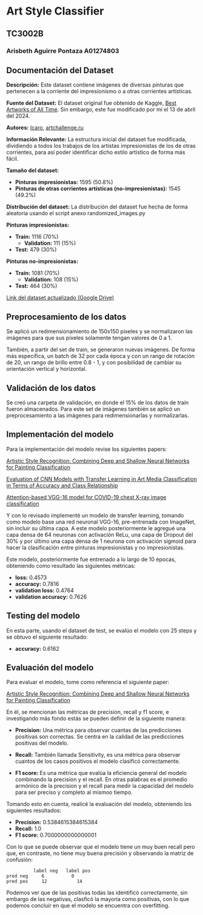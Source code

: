 # Art Style Classifier

## TC3002B

### Arisbeth Aguirre Pontaza A01274803

## Documentación del Dataset

**Descripción:** Este dataset contiene imágenes de diversas pinturas que pertenecen a la corriente del impresionismo o a otras corrientes artísticas.

**Fuente del Dataset:** El dataset original fue obtenido de Kaggle, [Best Artworks of All Time](https://www.kaggle.com/datasets/ikarus777/best-artworks-of-all-time/data). Sin embargo, este fue modificado por mí el 13 de abril del 2024.

**Autores:** [Icaro](https://www.kaggle.com/ikarus777), [artchallenge.ru](https://artchallenge.ru/?lang=en)

**Información Relevante:** La estructura inicial del dataset fue modificada, dividiendo a todos los trabajos de los artistas impresionistas de los de otras corrientes, para así poder identificar dicho estilo artístico de forma más fácil.

**Tamaño del dataset:**

- **Pinturas impresionistas:** 1595 (50.8%)
- **Pinturas de otras corrientes artísticas (no-impresionistas):** 1545 (49.2%)

**Distribución del dataset:**
La distribución del dataset fue hecha de forma aleatoria usando el script anexo randomized_images.py

**Pinturas impresionistas:**

- **Train:** 1116 (70%)
  - **Validation:** 111 (15%)
- **Test:** 479 (30%)

**Pinturas no-impresionistas:**

- **Train:** 1081 (70%)
  - **Validation:** 108 (15%)
- **Test:** 464 (30%)

[Link del dataset actualizado (Google Drive)](https://drive.google.com/drive/folders/13U8wAopsLEXEF5I0QQ_WmhCwxb_A8Uqy?usp=sharing)

## Preprocesamiento de los datos

Se aplicó un redimensionamiento de 150x150 píxeles y se normalizaron las imágenes para que sus píxeles solamente tengan valores de 0 a 1.

También, a partir del set de train, se generaron nuevas imágenes. De forma más específica, un batch de 32 por cada época y con un rango de rotación de 20, un rango de brillo entre 0.8 - 1, y con posibilidad de cambiar su orientación vertical y horizontal.

## Validación de los datos

Se creó una carpeta de validación, en donde el 15% de los datos de train fueron almacenados. Para este set de imágenes también se aplicó un preprocesamiento a las imágenes para redimensionarlas y normalizarlas.

## Implementación del modelo

Para la implementación del modelo revise los siguientes papers:

[Artistic Style Recognition: Combining Deep and Shallow Neural Networks for Painting Classification](https://www.mdpi.com/2227-7390/11/22/4564)

[Evaluation of CNN Models with Transfer Learning in Art Media Classification in Terms of Accuracy and Class Relationship](https://www.polibits.cidetec.ipn.mx/ojs/index.php/CyS/article/view/4895/3668)

[Attention-based VGG-16 model for COVID-19 chest X-ray image classification](https://link.springer.com/article/10.1007/s10489-020-02055-x)

Y con lo revisado implementé un modelo de transfer learning, tomando como modelo base una red neuronal VGG-16, pre-entrenada con ImageNet, sin incluir su última capa. A este modelo posteriormente le agregué una capa densa de 64 neuronas con activación ReLu, una capa de Dropout del 30% y por último una capa densa de 1 neurona con activación sigmoid para hacer la clasificación entre pinturas impresionistas y no impresionistas.

Este modelo, posteriormente fue entrenado a lo largo de 10 épocas, obteniendo como resultado las siguientes métricas:

- **loss:** 0.4573
- **accuracy:** 0.7816
- **validation loss:** 0.4764
- **validation accuracy:** 0.7626

## Testing del modelo

En esta parte, usando el dataset de test, se evalúo el modelo con 25 steps y se obtuvo el siguiente resultado:

- **accuracy:** 0.6162

## Evaluación del modelo

Para evaluar el modelo, tome como referencia el siguiente paper:

[Artistic Style Recognition: Combining Deep and Shallow Neural Networks for Painting Classification](https://www.mdpi.com/2227-7390/11/22/4564)

En él, se mencionan las métricas de precision, recall y f1 score, e investigando más fondo estás se pueden definir de la siguiente manera:

- **Precision:** Una métrica para observar cuantas de las predicciones positivas son correctas. Se centra en la calidad de las predicciones positivas del modelo.

- **Recall:** También llamada Sensitivity, es una métrica para observar cuantos de los casos positivos el modelo clasificó correctamente.

- **F1 score:** Es una métrica que evalúa la eficiencia general del modelo combinando la precision y el recall. En otras palabras es el promedio armónico de la precision y el recall para medir la capacidad del modelo para ser preciso y completo al mismoo tiempo.

Tomando esto en cuenta, realicé la evaluación del modelo, obteniendo los siguientes resultados:

- **Precision:** 0.5384615384615384
- **Recall:** 1.0
- **F1 score:** 0.7000000000000001

Con lo que se puede observar que el modelo tiene un muy buen recall pero que, en contraste, no tiene muy buena precisión y observando la matriz de confusión:

```
          label neg   label pos
pred neg     6          0
pred pos     12           14

```

Podemos ver que de las positivas todas las identificó correctamente, sin embargo de las negativas, clasficó la mayoría como positivas, con lo que podemos concluir en que el modelo se encuentra con overfitting.
